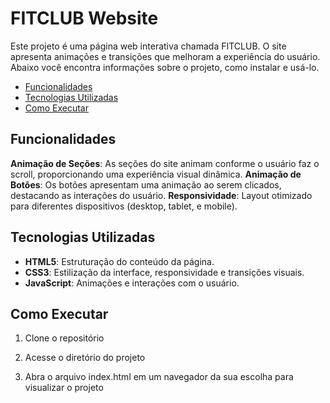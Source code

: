 # FITCLUB Website

Este projeto é uma página web interativa chamada FITCLUB. O site apresenta animações e transições que melhoram a experiência do usuário. Abaixo você encontra informações sobre o projeto, como instalar e usá-lo.

- [Funcionalidades](#funcionalidades)
- [Tecnologias Utilizadas](#tecnologias-utilizadas)
- [Como Executar](#como-executar)

## Funcionalidades
**Animação de Seções**: As seções do site animam conforme o usuário faz o scroll, proporcionando uma experiência visual dinâmica.
**Animação de Botões**: Os botões apresentam uma animação ao serem clicados, destacando as interações do usuário.
**Responsividade**: Layout otimizado para diferentes dispositivos (desktop, tablet, e mobile).

## Tecnologias Utilizadas
- **HTML5**: Estruturação do conteúdo da página.
- **CSS3**: Estilização da interface, responsividade e transições visuais.
- **JavaScript**: Animações e interações com o usuário.

## Como Executar
1. Clone o repositório

2. Acesse o diretório do projeto

3. Abra o arquivo index.html em um navegador da sua escolha para visualizar o projeto